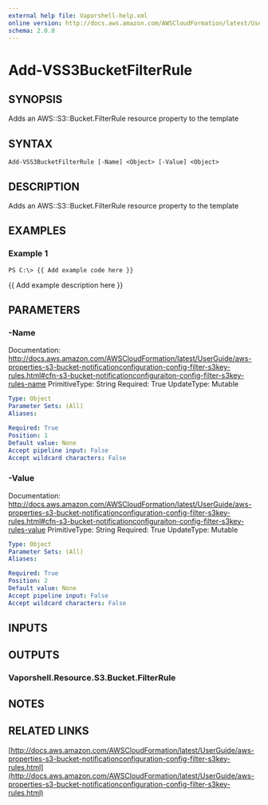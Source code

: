 ```yaml
---
external help file: Vaporshell-help.xml
online version: http://docs.aws.amazon.com/AWSCloudFormation/latest/UserGuide/aws-properties-s3-bucket-notificationconfiguration-config-filter-s3key-rules.html
schema: 2.0.0
---
```


# Add-VSS3BucketFilterRule

## SYNOPSIS
Adds an AWS::S3::Bucket.FilterRule resource property to the template

## SYNTAX

```
Add-VSS3BucketFilterRule [-Name] <Object> [-Value] <Object>
```

## DESCRIPTION
Adds an AWS::S3::Bucket.FilterRule resource property to the template

## EXAMPLES

### Example 1
```
PS C:\> {{ Add example code here }}
```

{{ Add example description here }}

## PARAMETERS

### -Name
Documentation: http://docs.aws.amazon.com/AWSCloudFormation/latest/UserGuide/aws-properties-s3-bucket-notificationconfiguration-config-filter-s3key-rules.html#cfn-s3-bucket-notificationconfiguraiton-config-filter-s3key-rules-name
PrimitiveType: String
Required: True
UpdateType: Mutable

```yaml
Type: Object
Parameter Sets: (All)
Aliases: 

Required: True
Position: 1
Default value: None
Accept pipeline input: False
Accept wildcard characters: False
```

### -Value
Documentation: http://docs.aws.amazon.com/AWSCloudFormation/latest/UserGuide/aws-properties-s3-bucket-notificationconfiguration-config-filter-s3key-rules.html#cfn-s3-bucket-notificationconfiguraiton-config-filter-s3key-rules-value
PrimitiveType: String
Required: True
UpdateType: Mutable

```yaml
Type: Object
Parameter Sets: (All)
Aliases: 

Required: True
Position: 2
Default value: None
Accept pipeline input: False
Accept wildcard characters: False
```

## INPUTS

## OUTPUTS

### Vaporshell.Resource.S3.Bucket.FilterRule

## NOTES

## RELATED LINKS

[http://docs.aws.amazon.com/AWSCloudFormation/latest/UserGuide/aws-properties-s3-bucket-notificationconfiguration-config-filter-s3key-rules.html](http://docs.aws.amazon.com/AWSCloudFormation/latest/UserGuide/aws-properties-s3-bucket-notificationconfiguration-config-filter-s3key-rules.html)

